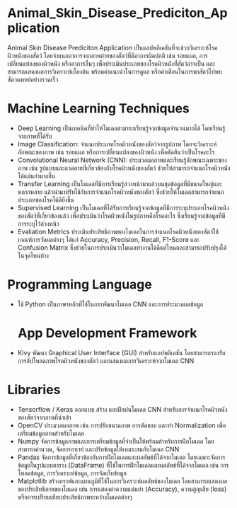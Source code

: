 # Animal_Skin_Disease_Prediciton_Application
Animal Skin Disease Prediciton Application เป็นแอปพลิเคชันที่จะช่วยวิเคราะห์โรคผิวหนังของสัตว์ โดยจำแนกอาการจากภาพถ่ายของสัตว์ที่มีอาการผิดปกติ เช่น รอยแผล, การเปลี่ยนแปลงของผิวหนัง หรืออาการอื่นๆ เพื่อประเมินประเภทของโรคผิวหนังที่สัตว์อาจเป็น และสามารถแสดงผลการวิเคราะห์เบื้องต้น พร้อมคำแนะนำในการดูแล หรือคำเตือนในการพาสัตว์ไปพบสัตวแพทย์อย่างรวดเร็ว

# Machine Learning Techniques
- Deep Learning เป็นเทคนิคที่ทำให้โมเดลสามารถเรียนรู้จากข้อมูลจำนวนมากได้ โดยเรียนรู้จากภาพที่ได้รับ
- Image Classification: จำแนกประเภทโรคผิวหนังของสัตว์จากรูปภาพ โดยจะวิเคราะห์ลักษณะของภาพ เช่น รอยแผล หรือการเปลี่ยนแปลงของผิวหนัง เพื่อตัดสินว่าเป็นโรคอะไร
- Convolutional Neural Network (CNN): ประมวลผลภาพและเรียนรู้ลักษณะเฉพาะของภาพ เช่น รูปแบบและลวดลายที่เกี่ยวข้องกับโรคผิวหนังของสัตว์ ช่วยให้สามารถจำแนกโรคผิวหนังได้แม่นยำมากขึ้น
- Transfer Learning เป็นโมเดลที่มีการเรียนรู้ล่วงหน้ามาแล้วบนชุดข้อมูลที่มีขนาดใหญ่และหลากหลาย แล้วนำมาปรับใช้กับการจำแนกโรคผิวหนังของสัตว์ ซึ่งช่วยให้โมเดลสามารถจำแนกประเภทของโรคได้ดียิ่งขึ้น
- Supervised Learning เป็นโมเดลที่ได้รับการเรียนรู้จากข้อมูลที่มีการระบุประเภทโรคผิวหนังของสัตว์ที่เกี่ยวข้องแล้ว เพื่อประเมินว่าโรคผิวหนังในรูปภาพคือโรคอะไร ซึ่งเรียนรู้จากข้อมูลที่มีการระบุไว้ล่วงหน้า
- Evaliation Metrics ประเมินประสิทธิภาพของโมเดลในการจำแนกโรคผิวหนังของสัตว์ใช้เกณฑ์การวัดผลต่างๆ ได้แก่ Accuracy, Precision, Recall, F1-Score และ Confusion Matrix ซึ่งช่วยในการประเมินว่าโมเดลทำงานได้ดีแค่ไหนและสามารถปรับปรุงได้ในจุดไหนบ้าง

# Programming Language  
- ใช้ Python เป็นภาษาหลักที่ใช้ในการพัฒนาโมเดล CNN และการประมวลผลข้อมูล

  # App Development Framework
- Kivy พัฒนา Graphical User Interface (GUI) สำหรับแอปพลิเคชัน โดยสามารถรองรับการอัปโหลดภาพโรคผิวหนังของสัตว์ และแสดงผลการวิเคราะห์จากโมเดล CNN

# Libraries 
- Tensorflow / Keras ออกแบบ สร้าง และฝึกฝนโมเดล CNN สำหรับการจำแนกโรคผิวหนังของสัตว์จากภาพที่นำเข้า
- OpenCV ประมวลผลภาพ เช่น การปรับขนาดภาพ การตัดขอบ และทำ Normalization เพื่อเตรียมข้อมูลภาพสำหรับโมเดล
- Numpy จัดการข้อมูลภาพและการเตรียมข้อมูลที่จำเป็นให้พร้อมสำหรับการฝึกโมเดล โดยสามารถคำนวณ, จัดการอาเรย์ และปรับข้อมูลให้เหมาะสมกับโมเดล CNN
- Pandas จัดการข้อมูลที่เกี่ยวข้องกับการฝึกโมเดลและผลลัพธ์ที่ได้จากโมเดล โดยเฉพาะจัดการข้อมูลในรูปแบบตาราง (DataFrame) ที่ใช่ในการฝึกโมเดลและผลลัพธ์ที่ได้จากโมเดล เช่น การโหลดข้อมูล, การวิเคราะห์ข้อมูล, การจัดเก็บข้อมูล
- Matplotlib สร้างกราฟและแผนภูมิที่ใช้ในการวิเคราะห์ผลลัพธ์ของโมเดล โดยสามารถแสดงผลของประสิทธิภาพของโมเดล เช่น การแสดงค่าความแม่นยำ (Accuracy), ความสูญเสีย (loss) หรือการเปรียบเทียบประสิทธิภาพระหว่างโมเดลต่างๆ

